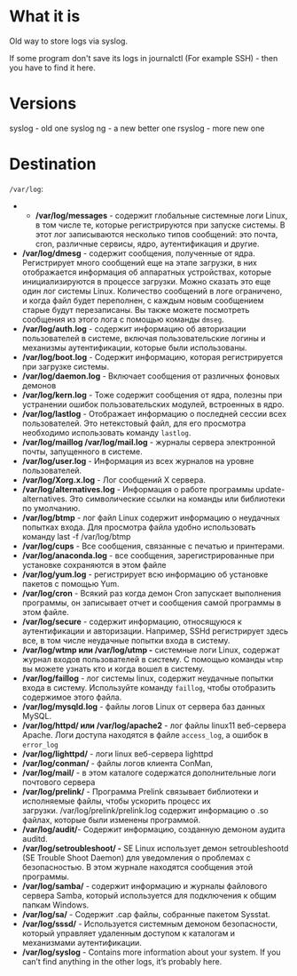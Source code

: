 # What it is

Old way to store logs via syslog.

If some program don't save its logs in journalctl (For example SSH) - then you have to find it here.

# Versions

syslog - old one
syslog ng - a new better one
rsyslog - more new one

# Destination

`/var/log`:
- - **/var/log/messages** - содержит глобальные системные логи Linux, в том числе те, которые регистрируются при запуске системы. В этот лог записываются несколько типов сообщений: это почта, cron, различные сервисы, ядро, аутентификация и другие.
- **/var/log/dmesg** - содержит сообщения, полученные от ядра. Регистрирует много сообщений еще на этапе загрузки, в них отображается информация об аппаратных устройствах, которые инициализируются в процессе загрузки. Можно сказать это еще один лог системы Linux. Количество сообщений в логе ограничено, и когда файл будет переполнен, с каждым новым сообщением старые будут перезаписаны. Вы также можете посмотреть сообщения из этого лога с помощью команды `dmseg`.
- **/var/log/auth.log** - содержит информацию об авторизации пользователей в системе, включая пользовательские логины и механизмы аутентификации, которые были использованы.
- **/var/log/boot.log** - Содержит информацию, которая регистрируется при загрузке системы.
- **/var/log/daemon.log** - Включает сообщения от различных фоновых демонов
- **/var/log/kern.log** - Тоже содержит сообщения от ядра, полезны при устранении ошибок пользовательских модулей, встроенных в ядро.
- **/var/log/lastlog** - Отображает информацию о последней сессии всех пользователей. Это нетекстовый файл, для его просмотра необходимо использовать команду `lastlog`.
- **/var/log/maillog /var/log/mail.log** - журналы сервера электронной почты, запущенного в системе.
- **/var/log/user.log** - Информация из всех журналов на уровне пользователей.
- **/var/log/Xorg.x.log** - Лог сообщений Х сервера.
- **/var/log/alternatives.log** - Информация о работе программы update-alternatives. Это символические ссылки на команды или библиотеки по умолчанию.
- **/var/log/btmp** - лог файл Linux содержит информацию о неудачных попытках входа. Для просмотра файла удобно использовать команду last -f /var/log/btmp
- **/var/log/cups** - Все сообщения, связанные с печатью и принтерами.
- **/var/log/anaconda.log** - все сообщения, зарегистрированные при установке сохраняются в этом файле
- **/var/log/yum.log** - регистрирует всю информацию об установке пакетов с помощью Yum.
- **/var/log/cron** - Всякий раз когда демон Cron запускает выполнения программы, он записывает отчет и сообщения самой программы в этом файле.
- **/var/log/secure** - содержит информацию, относящуюся к аутентификации и авторизации. Например, SSHd регистрирует здесь все, в том числе неудачные попытки входа в систему.
- **/var/log/wtmp или /var/log/utmp -** системные логи Linux, содержат журнал входов пользователей в систему. С помощью команды `wtmp` вы можете узнать кто и когда вошел в систему.
- **/var/log/faillog** - лог системы linux, содержит неудачные попытки входа в систему. Используйте команду `faillog`, чтобы отобразить содержимое этого файла.
- **/var/log/mysqld.log** - файлы логов Linux от сервера баз данных MySQL.
- **/var/log/httpd/ или /var/log/apache2** - лог файлы linux11 веб-сервера Apache. Логи доступа находятся в файле `access_log`, а ошибок в `error_log`
- **/var/log/lighttpd/** - логи linux веб-сервера lighttpd
- **/var/log/conman/** - файлы логов клиента ConMan,
- **/var/log/mail/** - в этом каталоге содержатся дополнительные логи почтового сервера
- **/var/log/prelink/** - Программа Prelink связывает библиотеки и исполняемые файлы, чтобы ускорить процесс их загрузки. /var/log/prelink/prelink.log содержит информацию о .so файлах, которые были изменены программой.
- **/var/log/audit/**- Содержит информацию, созданную демоном аудита auditd.
- **/var/log/setroubleshoot/ -** SE Linux использует демон setroubleshootd (SE Trouble Shoot Daemon) для уведомления о проблемах с безопасностью. В этом журнале находятся сообщения этой программы.
- **/var/log/samba/** - содержит информацию и журналы файлового сервера Samba, который используется для подключения к общим папкам Windows.
- **/var/log/sa/** - Содержит .cap файлы, собранные пакетом Sysstat.
- **/var/log/sssd/** - Используется системным демоном безопасности, который управляет удаленным доступом к каталогам и механизмами аутентификации.
- **/var/log/syslog** - Contains more information about your system. If you can’t find anything in the other logs, it’s probably here.